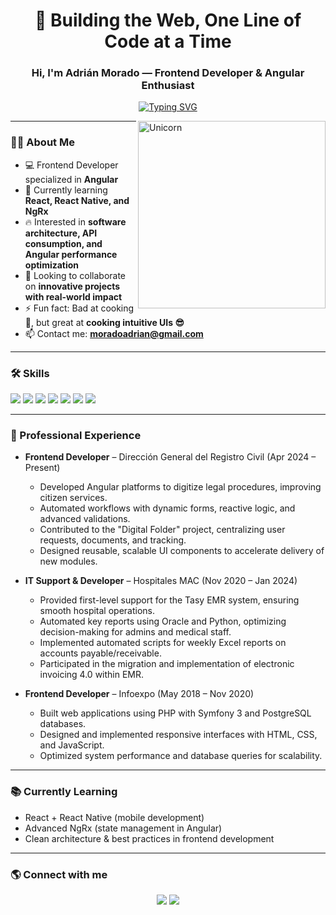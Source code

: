 <h1 align="center">🚀 Building the Web, One Line of Code at a Time</h1>
<h3 align="center">Hi, I'm Adrián Morado — Frontend Developer & Angular Enthusiast</h3>


<p align="center">
  <a href="https://github.com/DenverCoder1/readme-typing-svg">
    <img src="https://readme-typing-svg.herokuapp.com?font=Fira+Code&weight=600&pause=1000&color=32CD32&center=true&vCenter=true&width=600&lines=Frontend+Developer;Passionate+about+Angular;RxJS+%26+NgRx+Fan;Building+apps+with+Firebase;Learning+React+%26+React+Native;Always+improving+my+skills" alt="Typing SVG" />
  </a>
</p>

<img align="right" width=300px alt="Unicorn" src="https://c.tenor.com/GN73MKBawZYAAAAi/busy-cute.gif" />

---

### 👨‍💻 About Me
- 💻 Frontend Developer specialized in **Angular**
- 🌱 Currently learning **React, React Native, and NgRx**
- 🔥 Interested in **software architecture, API consumption, and Angular performance optimization**
- 👯 Looking to collaborate on **innovative projects with real-world impact**
- ⚡ Fun fact: Bad at cooking 🍳, but great at **cooking intuitive UIs 😎**
- 📫 Contact me: **moradoadrian@gmail.com**

---

### 🛠️ Skills
<p>
  <img src="https://img.shields.io/badge/Angular-DD0031?style=for-the-badge&logo=angular&logoColor=white"/>
  <img src="https://img.shields.io/badge/RxJS-B7178C?style=for-the-badge&logo=reactivex&logoColor=white"/>
  <img src="https://img.shields.io/badge/NgRx-BA2BD2?style=for-the-badge&logo=ngrx&logoColor=white"/>
  <img src="https://img.shields.io/badge/TypeScript-3178C6?style=for-the-badge&logo=typescript&logoColor=white"/>
  <img src="https://img.shields.io/badge/JavaScript-F7E017?style=for-the-badge&logo=javascript&logoColor=black"/>
  <img src="https://img.shields.io/badge/TailwindCSS-38B2AC?style=for-the-badge&logo=tailwind-css&logoColor=white"/>
  <img src="https://img.shields.io/badge/Firebase-FFCA28?style=for-the-badge&logo=firebase&logoColor=black"/>
</p>

---

### 🚀 Professional Experience

- **Frontend Developer** – Dirección General del Registro Civil (Apr 2024 – Present)  
  - Developed Angular platforms to digitize legal procedures, improving citizen services.  
  - Automated workflows with dynamic forms, reactive logic, and advanced validations.  
  - Contributed to the "Digital Folder" project, centralizing user requests, documents, and tracking.  
  - Designed reusable, scalable UI components to accelerate delivery of new modules.  

- **IT Support & Developer** – Hospitales MAC (Nov 2020 – Jan 2024)  
  - Provided first-level support for the Tasy EMR system, ensuring smooth hospital operations.  
  - Automated key reports using Oracle and Python, optimizing decision-making for admins and medical staff.  
  - Implemented automated scripts for weekly Excel reports on accounts payable/receivable.  
  - Participated in the migration and implementation of electronic invoicing 4.0 within EMR.  

- **Frontend Developer** – Infoexpo (May 2018 – Nov 2020)  
  - Built web applications using PHP with Symfony 3 and PostgreSQL databases.  
  - Designed and implemented responsive interfaces with HTML, CSS, and JavaScript.  
  - Optimized system performance and database queries for scalability.  
 

---

### 📚 Currently Learning
- React + React Native (mobile development)  
- Advanced NgRx (state management in Angular)  
- Clean architecture & best practices in frontend development  

---

### 🌎 Connect with me
<p align="center">
  <a href="https://linkedin.com/in/moradoadrian" target="_blank"><img src="https://img.shields.io/badge/LinkedIn-0077B5?style=for-the-badge&logo=linkedin&logoColor=white"/></a>
  <a href="mailto:moradoadrian@gmail.com"><img src="https://img.shields.io/badge/Gmail-D14836?style=for-the-badge&logo=gmail&logoColor=white"/></a>
</p>
